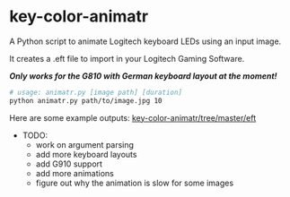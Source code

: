 # key-color-animatr
A Python script to animate Logitech keyboard LEDs using an input image.

It creates a .eft file to import in your Logitech Gaming Software.

***Only works for the G810 with German keyboard layout at the moment!***

```bash
# usage: animatr.py [image path] [duration]
python animatr.py path/to/image.jpg 10
```

Here are some example outputs:
[key-color-animatr/tree/master/eft](https://github.com/1r00t/key-color-animatr/tree/master/eft)

* TODO:
    * work on argument parsing
    * add more keyboard layouts
    * add G910 support
    * add more animations
    * figure out why the animation is slow for some images

